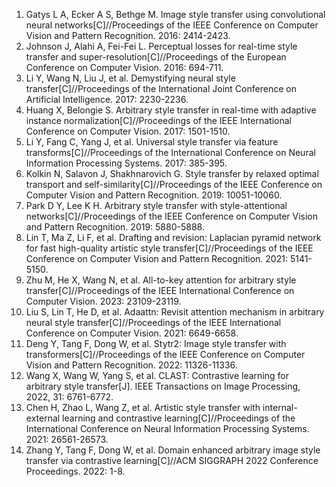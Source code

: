 <ol>
  
<li>Gatys L A, Ecker A S, Bethge M. Image style transfer using convolutional neural networks[C]//Proceedings of the IEEE Conference on Computer Vision and Pattern Recognition. 2016: 2414-2423.

<li>Johnson J, Alahi A, Fei-Fei L. Perceptual losses for real-time style transfer and super-resolution[C]//Proceedings of the European Conference on Computer Vision. 2016: 694-711.

<li>Li Y, Wang N, Liu J, et al. Demystifying neural style transfer[C]//Proceedings of the International Joint Conference on Artificial Intelligence. 2017: 2230-2236.

<li>Huang X, Belongie S. Arbitrary style transfer in real-time with adaptive instance normalization[C]//Proceedings of the IEEE International Conference on Computer Vision. 2017: 1501-1510.

<li>Li Y, Fang C, Yang J, et al. Universal style transfer via feature transforms[C]//Proceedings of the International Conference on Neural Information Processing Systems. 2017: 385-395.

<li>Kolkin N, Salavon J, Shakhnarovich G. Style transfer by relaxed optimal transport and self-similarity[C]//Proceedings of the IEEE Conference on Computer Vision and Pattern Recognition. 2019: 10051-10060.

<li>Park D Y, Lee K H. Arbitrary style transfer with style-attentional networks[C]//Proceedings of the IEEE Conference on Computer Vision and Pattern Recognition. 2019: 5880-5888.

<li>Lin T, Ma Z, Li F, et al. Drafting and revision: Laplacian pyramid network for fast high-quality artistic style transfer[C]//Proceedings of the IEEE Conference on Computer Vision and Pattern Recognition. 2021: 5141-5150.

<li>Zhu M, He X, Wang N, et al. All-to-key attention for arbitrary style transfer[C]//Proceedings of the IEEE International Conference on Computer Vision. 2023: 23109-23119.

<li>Liu S, Lin T, He D, et al. Adaattn: Revisit attention mechanism in arbitrary neural style transfer[C]//Proceedings of the IEEE International Conference on Computer Vision. 2021: 6649-6658.
  
<li>Deng Y, Tang F, Dong W, et al. Stytr2: Image style transfer with transformers[C]//Proceedings of the IEEE Conference on Computer Vision and Pattern Recognition. 2022: 11326-11336.

<li>Wang X, Wang W, Yang S, et al. CLAST: Contrastive learning for arbitrary style transfer[J]. IEEE Transactions on Image Processing, 2022, 31: 6761-6772.

<li>Chen H, Zhao L, Wang Z, et al. Artistic style transfer with internal-external learning and contrastive learning[C]//Proceedings of the International Conference on Neural Information Processing Systems. 2021: 26561-26573.

<li>Zhang Y, Tang F, Dong W, et al. Domain enhanced arbitrary image style transfer via contrastive learning[C]//ACM SIGGRAPH 2022 Conference Proceedings. 2022: 1-8.

</ol>
